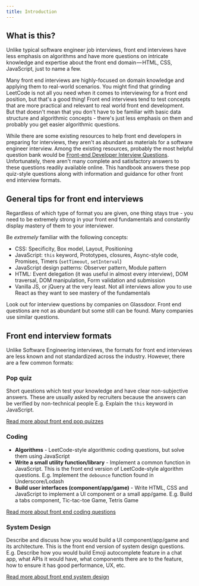 ```yaml
---
title: Introduction
---
```


## What is this?

Unlike typical software engineer job interviews, front end interviews have less emphasis on algorithms and have more questions on intricate knowledge and expertise about the front end domain — HTML, CSS, JavaScript, just to name a few.

Many front end interviews are highly-focused on domain knowledge and applying them to real-world scenarios. You might find that grinding LeetCode is not all you need when it comes to interviewing for a front end position, but that's a good thing! Front end interviews tend to test concepts that are more practical and relevant to real world front end development. But that doesn't mean that you don't have to be familiar with basic data structure and algorithmic concepts - there's just less emphasis on them and probably you get easier algorithmic questions.

While there are some existing resources to help front end developers in preparing for interviews, they aren't as abundant as materials for a software engineer interview. Among the existing resources, probably the most helpful question bank would be [Front-end Developer Interview Questions](https://github.com/h5bp/Front-end-Developer-Interview-Questions). Unfortunately, there aren't many complete and satisfactory answers to these questions readily available online. This handbook answers these pop quiz-style questions along with information and guidance for other front end interview formats.

## General tips for front end interviews

Regardless of which type of format you are given, one thing stays true - you need to be extremely strong in your front end fundamentals and constantly display mastery of them to your interviewer.

Be _extremely_ familiar with the following concepts:

- CSS: Specificity, Box model, Layout, Positioning
- JavaScript: `this` keyword, Prototypes, closures, Async-style code, Promises, Timers (`setTimeout`, `setInterval`)
- JavaScript design patterns: Observer pattern, Module pattern
- HTML: Event delegation (it was useful in almost every interview), DOM traversal, DOM manipulation, Form validation and submission
- Vanilla JS, or jQuery at the very least. Not all interviews allow you to use React as they want to see mastery of the fundamentals

Look out for interview questions by companies on Glassdoor. Front end questions are not as abundant but some still can be found. Many companies use similar questions.

## Front end interview formats

Unlike Software Engineering interviews, the formats for front end interviews are less known and not standardized across the industry. However, there are a few common formats:

### Pop quiz

Short questions which test your knowledge and have clear non-subjective answers. These are usually asked by recruiters because the answers can be verified by non-technical people E.g. Explain the `this` keyword in JavaScript.

[Read more about front end pop quizzes](./pop-quiz.md)

### Coding

- **Algorithms** - LeetCode-style algorithmic coding questions, but solve them using JavaScript
- **Write a small utility function/library** - Implement a common function in JavaScript. This is the front end version of LeetCode-style algorithm questions. E.g. Implement the `debounce` function found in Underscore/Lodash
- **Build user interfaces (component/app/game)** - Write HTML, CSS and JavaScript to implement a UI component or a small app/game. E.g. Build a tabs component, Tic-tac-toe Game, Tetris Game

[Read more about front end coding questions](./algorithms.md)

### System Design

Describe and discuss how you would build a UI component/app/game and its architecture. This is the front end version of system design questions. E.g. Describe how you would build Emoji autocomplete feature in a chat app, what APIs it would have, what components there are to the feature, how to ensure it has good performance, UX, etc.

[Read more about front end system design](./front-end-system-design.md)
